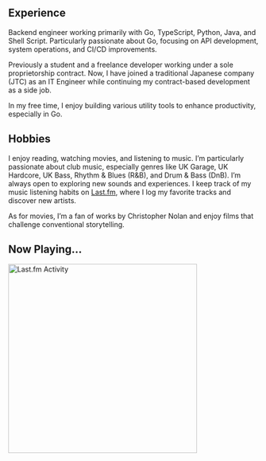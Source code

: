## Experience  
Backend engineer working primarily with Go, TypeScript, Python, Java, and Shell Script.
Particularly passionate about Go, focusing on API development, system operations, and CI/CD improvements.  

Previously a student and a freelance developer working under a sole proprietorship contract.
Now, I have joined a traditional Japanese company (JTC) as an IT Engineer while continuing my contract-based development as a side job.  

In my free time, I enjoy building various utility tools to enhance productivity, especially in Go.



## Hobbies
I enjoy reading, watching movies, and listening to music. I’m particularly passionate about club music, especially genres like UK Garage, UK Hardcore, UK Bass, Rhythm & Blues (R&B), and Drum & Bass (DnB). I’m always open to exploring new sounds and experiences. I keep track of my music listening habits on [Last.fm](https://www.last.fm/ja/user/shiyui), where I log my favorite tracks and discover new artists.

As for movies, I’m a fan of works by Christopher Nolan and enjoy films that challenge conventional storytelling.

## Now Playing...

 <a href="https://last.fm/user/shiyui" target="_blank"><img src="https://toru.kio.dev/api/v1/shiyui?theme=nord&border_radius=5" alt="Last.fm Activity" width="380px" /></a>
